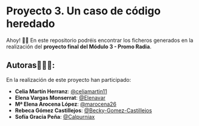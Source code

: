 # Proyecto 3. Un caso de código heredado

Ahoy! 👋🏼 En este repositorio podréis encontrar los ficheros generados en la realización del **proyecto final del Módulo 3 - Promo Radia**.

## Autoras👩🏻‍💻:
En la realización de este proyecto han participado: 

- **Celia Martín Herranz**: [@celiamartin11](https://github.com/celiamartin11)
- **Elena Vargas Monserrat**: [@Elenavar](https://github.com/Elenavar)
- **Mª Elena Arocena López**: [@marocena26](https://github.com/marocena26)
- **Rebeca Gómez Castillejos**: [@Becky-Gomez-Castillejos](https://github.com/Becky-Gomez-Castillejos)
- **Sofía Gracia Peña**: [@Calpurniax](https://github.com/Calpurniax)

